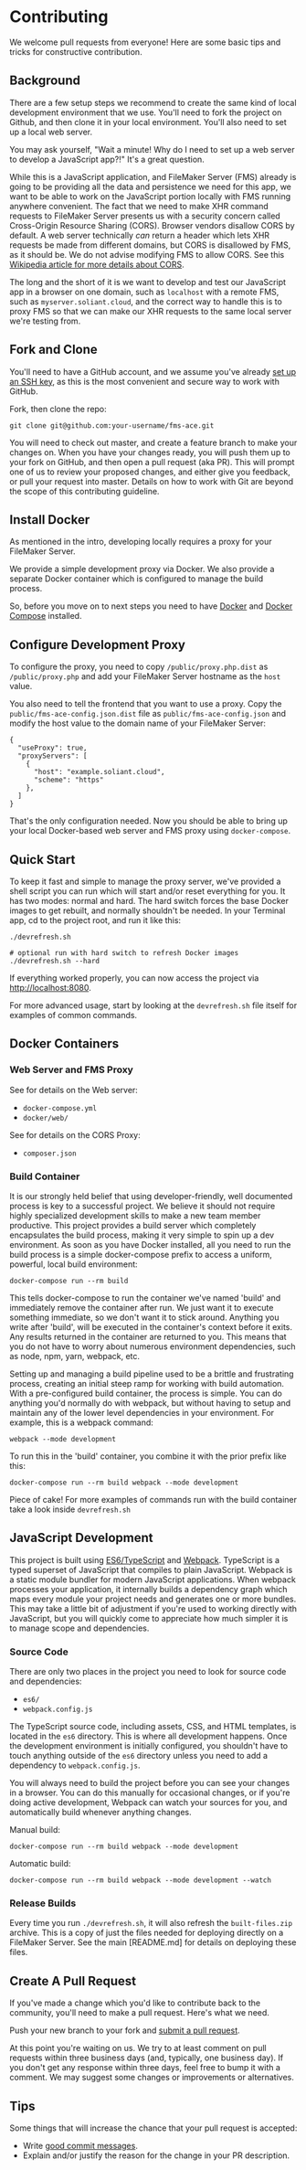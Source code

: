 # Contributing

We welcome pull requests from everyone! Here are some basic tips and tricks for constructive contribution.

## Background

There are a few setup steps we recommend to create the same kind of local development environment that we use. You'll need to fork the project on Github, and then clone it in your local environment. You'll also need to set up a local web server.

You may ask yourself, "Wait a minute! Why do I need to set up a web server to develop a JavaScript app?!" It's a great question.

While this is a JavaScript application, and FileMaker Server (FMS) already is going to be providing all the data and persistence we need for this app, we want to be able to work on the JavaScript portion locally with FMS running anywhere convenient. The fact that we need to make XHR command requests to FileMaker Server presents us with a security concern called Cross-Origin Resource Sharing (CORS). Browser vendors disallow CORS by default. A web server technically *can* return a header which lets XHR requests be made from different domains, but CORS is disallowed by FMS, as it should be. We do not advise modifying FMS to allow CORS. See this [Wikipedia article for more details about CORS][cors].

The long and the short of it is we want to develop and test our JavaScript app in a browser on one domain, such as `localhost` with a remote FMS, such as `myserver.soliant.cloud`, and the correct way to handle this is to proxy FMS so that we can make our XHR requests to the same local server we're testing from.

[cors]: https://en.wikipedia.org/wiki/Cross-origin_resource_sharing

## Fork and Clone

You'll need to have a GitHub account, and we assume you've already [set up an SSH key][ssh], as this is the most convenient and secure way to work with GitHub.

[ssh]: https://help.github.com/articles/connecting-to-github-with-ssh/

Fork, then clone the repo:

```
git clone git@github.com:your-username/fms-ace.git
```

You will need to check out master, and create a feature branch to make your changes on. When you have your changes ready, you will push them up to your fork on GitHub, and then open a pull request (aka PR). This will prompt one of us to review your proposed changes, and either give you feedback, or pull your request into master. Details on how to work with Git are beyond the scope of this contributing guideline.

## Install Docker

As mentioned in the intro, developing locally requires a proxy for your FileMaker Server.

We provide a simple development proxy via Docker. We also provide a separate Docker container which is configured to manage the build process.

So, before you move on to next steps you need to have [Docker](https://www.docker.com/) and
[Docker Compose](https://docs.docker.com/compose/) installed.

## Configure Development Proxy

To configure the proxy, you need to copy `/public/proxy.php.dist` as `/public/proxy.php` and add your FileMaker Server hostname as the `host` value.

You also need to tell the frontend that you want to use a proxy. Copy the `public/fms-ace-config.json.dist` file as `public/fms-ace-config.json` and modify the host value to the domain name of your FileMaker Server:

```
{
  "useProxy": true,
  "proxyServers": [
    {
      "host": "example.soliant.cloud",
      "scheme": "https"
    },
  ]
}
```

That's the only configuration needed. Now you should be able to bring up your local Docker-based web server and FMS proxy using `docker-compose`.

## Quick Start

To keep it fast and simple to manage the proxy server, we've provided a shell script you can run which will start and/or reset everything for you. It has two modes: normal and hard. The hard switch forces the base Docker images to get rebuilt, and normally shouldn't be needed. In your Terminal app, cd to the project root, and run it like this:

```
./devrefresh.sh

# optional run with hard switch to refresh Docker images
./devrefresh.sh --hard
```

If everything worked properly, you can now access the project via [http://localhost:8080](http://localhost:8080).

For more advanced usage, start by looking at the `devrefresh.sh` file itself for examples of common commands.

## Docker Containers

### Web Server and FMS Proxy

See for details on the Web server:

* `docker-compose.yml`
* `docker/web/`

See for details on the CORS Proxy:

* `composer.json`

### Build Container

It is our strongly held belief that using developer-friendly, well documented process is key to a successful project. We believe it should not require highly specialized development skills to make a new team member productive. This project provides a build server which completely encapsulates the build process, making it very simple to spin up a dev environment. As soon as you have Docker installed, all you need to run the build process is a simple docker-compose prefix to access a uniform, powerful, local build environment:

```
docker-compose run --rm build
```

This tells docker-compose to run the container we've named 'build' and immediately remove the container after run. We just want it to execute something immediate, so we don't want it to stick around. Anything you write after 'build', will be executed in the container's context before it exits. Any results returned in the container are returned to you. This means that you do not have to worry about numerous environment dependencies, such as node, npm, yarn, webpack, etc.

Setting up and managing a build pipeline used to be a brittle and frustrating process, creating an initial steep ramp for working with build automation. With a pre-configured build container, the process is simple. You can do anything you'd normally do with webpack, but without having to setup and maintain any of the lower level dependencies in your environment. For example, this is a webpack command:

```
webpack --mode development
```

To run this in the 'build' container, you combine it with the prior prefix like this:

```
docker-compose run --rm build webpack --mode development
```

Piece of cake! For more examples of commands run with the build container take a look inside `devrefresh.sh`

## JavaScript Development

This project is built using [ES6/TypeScript][typescript] and [Webpack][webpack]. TypeScript is a typed superset of JavaScript that compiles to plain JavaScript. Webpack is a static module bundler for modern JavaScript applications. When webpack processes your application, it internally builds a dependency graph which maps every module your project needs and generates one or more bundles. This may take a little bit of adjustment if you're used to working directly with JavaScript, but you will quickly come to appreciate how much simpler it is to manage scope and dependencies.

[typescript]: https://www.typescriptlang.org/
[webpack]: https://webpack.js.org/

### Source Code

There are only two places in the project you need to look for source code and dependencies:

* `es6/`
* `webpack.config.js`

The TypeScript source code, including assets, CSS, and HTML templates, is located in the `es6` directory. This is where all development happens. Once the development environment is initially configured, you shouldn't have to touch anything outside of the `es6` directory unless you need to add a dependency to `webpack.config.js`.

You will always need to build the project before you can see your changes in a browser. You can do this manually for occasional changes, or if you're doing active development, Webpack can watch your sources for you, and automatically build whenever anything changes.

Manual build:
```
docker-compose run --rm build webpack --mode development
```

Automatic build:
```
docker-compose run --rm build webpack --mode development --watch
```

### Release Builds

Every time you run `./devrefresh.sh`, it will also refresh the `built-files.zip` archive. This is a copy of just the files needed for deploying directly on a FileMaker Server. See the main [README.md] for details on deploying these files.

## Create A Pull Request

If you've made a change which you'd like to contribute back to the community, you'll need to make a pull request. Here's what we need.

Push your new branch to your fork and [submit a pull request][pr].

[pr]: https://github.com/soliantconsulting/fms-ace/compare/

At this point you're waiting on us. We try to at least comment on pull requests within three business days (and, typically, one business day). If you don't get any response within three days, feel free to bump it with a comment. We may suggest some changes or improvements or alternatives.

## Tips

Some things that will increase the chance that your pull request is accepted:

* Write [good commit messages][commit].
* Explain and/or justify the reason for the change in your PR description.

[commit]: https://git-scm.com/book/ch5-2.html#Commit-Guidelines
